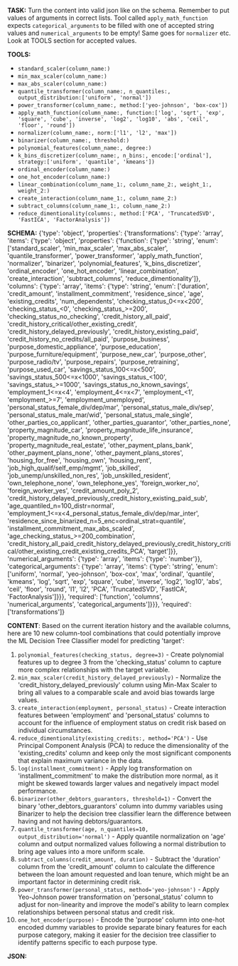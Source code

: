 **TASK:**
Turn the content into valid json like on the schema.
Remember to put values of arguments in correct lists.
Tool called `apply_math_function` expects `categorical_arguments` to be filled with one of accepted string values and `numerical_arguments` to be empty! Same goes for `normalizer` etc. Look at TOOLS section for accepted values.

**TOOLS:**
- `standard_scaler(column_name:)`
- `min_max_scaler(column_name:)`
- `max_abs_scaler(column_name:)`
- `quantile_transformer(column_name:, n_quantiles:, output_distribution:['uniform', 'normal'])`
- `power_transformer(column_name:, method:['yeo-johnson', 'box-cox'])`
- `apply_math_function(column_name:, function:['log', 'sqrt', 'exp', 'square', 'cube', 'inverse', 'log2', 'log10', 'abs', 'ceil', 'floor', 'round'])`
- `normalizer(column_name:, norm:['l1', 'l2', 'max'])`
- `binarizer(column_name:, threshold:)`
- `polynomial_features(column_name:, degree:)`
- `k_bins_discretizer(column_name:, n_bins:, encode:['ordinal'], strategy:['uniform', 'quantile', 'kmeans'])`
- `ordinal_encoder(column_name:)`
- `one_hot_encoder(column_name:)`
- `linear_combination(column_name_1:, column_name_2:, weight_1:, weight_2:)`
- `create_interaction(column_name_1:, column_name_2:)`
- `subtract_columns(column_name_1:, column_name_2:)`
- `reduce_dimentionality(columns:, method:['PCA', 'TruncatedSVD', 'FastICA', 'FactorAnalysis'])`

**SCHEMA:**
{'type': 'object', 'properties': {'transformations': {'type': 'array', 'items': {'type': 'object', 'properties': {'function': {'type': 'string', 'enum': ['standard_scaler', 'min_max_scaler', 'max_abs_scaler', 'quantile_transformer', 'power_transformer', 'apply_math_function', 'normalizer', 'binarizer', 'polynomial_features', 'k_bins_discretizer', 'ordinal_encoder', 'one_hot_encoder', 'linear_combination', 'create_interaction', 'subtract_columns', 'reduce_dimentionality']}, 'columns': {'type': 'array', 'items': {'type': 'string', 'enum': ['duration', 'credit_amount', 'installment_commitment', 'residence_since', 'age', 'existing_credits', 'num_dependents', 'checking_status_0<=x<200', 'checking_status_<0', 'checking_status_>=200', 'checking_status_no_checking', 'credit_history_all_paid', 'credit_history_critical/other_existing_credit', 'credit_history_delayed_previously', 'credit_history_existing_paid', 'credit_history_no_credits/all_paid', 'purpose_business', 'purpose_domestic_appliance', 'purpose_education', 'purpose_furniture/equipment', 'purpose_new_car', 'purpose_other', 'purpose_radio/tv', 'purpose_repairs', 'purpose_retraining', 'purpose_used_car', 'savings_status_100<=x<500', 'savings_status_500<=x<1000', 'savings_status_<100', 'savings_status_>=1000', 'savings_status_no_known_savings', 'employment_1<=x<4', 'employment_4<=x<7', 'employment_<1', 'employment_>=7', 'employment_unemployed', 'personal_status_female_div/dep/mar', 'personal_status_male_div/sep', 'personal_status_male_mar/wid', 'personal_status_male_single', 'other_parties_co_applicant', 'other_parties_guarantor', 'other_parties_none', 'property_magnitude_car', 'property_magnitude_life_insurance', 'property_magnitude_no_known_property', 'property_magnitude_real_estate', 'other_payment_plans_bank', 'other_payment_plans_none', 'other_payment_plans_stores', 'housing_for_free', 'housing_own', 'housing_rent', 'job_high_qualif/self_emp/mgmt', 'job_skilled', 'job_unemp/unskilled_non_res', 'job_unskilled_resident', 'own_telephone_none', 'own_telephone_yes', 'foreign_worker_no', 'foreign_worker_yes', 'credit_amount_poly_2', 'credit_history_delayed_previously_credit_history_existing_paid_sub', 'age_quantiled_n=100_distr=normal', 'employment_1<=x<4_personal_status_female_div/dep/mar_inter', 'residence_since_binarized_n=5_enc=ordinal_strat=quantile', 'installment_commitment_max_abs_scaled', 'age_checking_status_>=200_combination', 'credit_history_all_paid_credit_history_delayed_previously_credit_history_critical/other_existing_credit_existing_credits_PCA', 'target']}}, 'numerical_arguments': {'type': 'array', 'items': {'type': 'number'}}, 'categorical_arguments': {'type': 'array', 'items': {'type': 'string', 'enum': ['uniform', 'normal', 'yeo-johnson', 'box-cox', 'max', 'ordinal', 'quantile', 'kmeans', 'log', 'sqrt', 'exp', 'square', 'cube', 'inverse', 'log2', 'log10', 'abs', 'ceil', 'floor', 'round', 'l1', 'l2', 'PCA', 'TruncatedSVD', 'FastICA', 'FactorAnalysis']}}}, 'required': ['function', 'columns', 'numerical_arguments', 'categorical_arguments']}}}, 'required': ['transformations']}

**CONTENT**:
 Based on the current iteration history and the available columns, here are 10 new column-tool combinations that could potentially improve the ML Decision Tree Classifier model for predicting 'target':

1. `polynomial_features(checking_status, degree=3)` - Create polynomial features up to degree 3 from the 'checking_status' column to capture more complex relationships with the target variable.
2. `min_max_scaler(credit_history_delayed_previously)` - Normalize the 'credit_history_delayed_previously' column using Min-Max Scaler to bring all values to a comparable scale and avoid bias towards large values.
3. `create_interaction(employment, personal_status)` - Create interaction features between 'employment' and 'personal_status' columns to account for the influence of employment status on credit risk based on individual circumstances.
4. `reduce_dimentionality(existing_credits:, method='PCA')` - Use Principal Component Analysis (PCA) to reduce the dimensionality of the 'existing_credits' column and keep only the most significant components that explain maximum variance in the data.
5. `log(installment_commitment)` - Apply log transformation on 'installment_commitment' to make the distribution more normal, as it might be skewed towards larger values and negatively impact model performance.
6. `binarizer(other_debtors_guarantors, threshold=1)` - Convert the binary 'other_debtors_guarantors' column into dummy variables using Binarizer to help the decision tree classifier learn the difference between having and not having debtors/guarantors.
7. `quantile_transformer(age, n_quantiles=10, output_distribution='normal')` - Apply quantile normalization on 'age' column and output normalized values following a normal distribution to bring age values into a more uniform scale.
8. `subtract_columns(credit_amount, duration)` - Subtract the 'duration' column from the 'credit_amount' column to calculate the difference between the loan amount requested and loan tenure, which might be an important factor in determining credit risk.
9. `power_transformer(personal_status, method='yeo-johnson')` - Apply Yeo-Johnson power transformation on 'personal_status' column to adjust for non-linearity and improve the model's ability to learn complex relationships between personal status and credit risk.
10. `one_hot_encoder(purpose)` - Encode the 'purpose' column into one-hot encoded dummy variables to provide separate binary features for each purpose category, making it easier for the decision tree classifier to identify patterns specific to each purpose type.

**JSON:**
